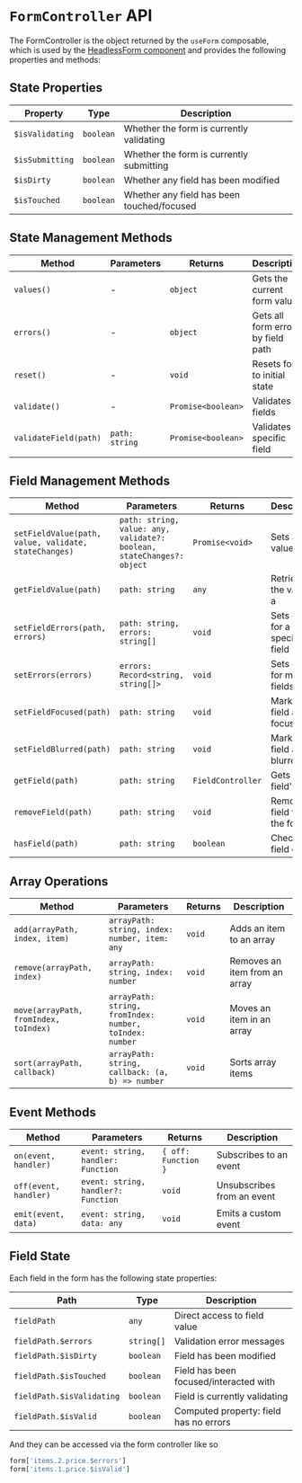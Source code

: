 # `FormController` API

<TabNav :items="[
{ label: 'Usage', link: '/base-components/enforma-form' },
{ label: 'API', link: '/base-components/enforma-form_api' },
{ label: 'FormController API', link: '/base-components/enforma-form-controller_api' },
]" />

The FormController is the object returned by the `useForm` composable, which is used by the [HeadlessForm component](/headless/form.md) and provides the following properties and methods:

## State Properties

| Property | Type | Description |
|----------|------|-------------|
| `$isValidating` | `boolean` | Whether the form is currently validating |
| `$isSubmitting` | `boolean` | Whether the form is currently submitting |
| `$isDirty` | `boolean` | Whether any field has been modified |
| `$isTouched` | `boolean` | Whether any field has been touched/focused |

## State Management Methods

| Method | Parameters | Returns | Description |
|--------|------------|---------|-------------|
| `values()` | - | `object` | Gets the current form values |
| `errors()` | - | `object` | Gets all form errors by field path |
| `reset()` | - | `void` | Resets form to initial state |
| `validate()` | - | `Promise<boolean>` | Validates all fields |
| `validateField(path)` | `path: string` | `Promise<boolean>` | Validates a specific field |

## Field Management Methods

| Method                                               | Parameters | Returns           | Description                          |
|------------------------------------------------------|------------|-------------------|--------------------------------------|
| `setFieldValue(path, value, validate, stateChanges)` | `path: string, value: any, validate?: boolean, stateChanges?: object` | `Promise<void>`   | Sets a field value                   |
| `getFieldValue(path)` | `path: string` | `any`             | Retrieves the value of a |
| `setFieldErrors(path, errors)`                       | `path: string, errors: string[]` | `void`            | Sets errors for a specific field     |
| `setErrors(errors)`                                  | `errors: Record<string, string[]>` | `void`            | Sets errors for multiple fields      |
| `setFieldFocused(path)`                              | `path: string` | `void`            | Marks a field as focused             |
| `setFieldBlurred(path)`                              | `path: string` | `void`            | Marks a field as blurred             |
| `getField(path)`                                     | `path: string` | `FieldController` | Gets a field's state                 |
| `removeField(path)`                                  | `path: string` | `void`            | Removes a field from the form        |
| `hasField(path)`                                     | `path: string` | `boolean`         | Checks if a field exists             |

## Array Operations

| Method | Parameters | Returns | Description |
|--------|------------|---------|-------------|
| `add(arrayPath, index, item)` | `arrayPath: string, index: number, item: any` | `void` | Adds an item to an array |
| `remove(arrayPath, index)` | `arrayPath: string, index: number` | `void` | Removes an item from an array |
| `move(arrayPath, fromIndex, toIndex)` | `arrayPath: string, fromIndex: number, toIndex: number` | `void` | Moves an item in an array |
| `sort(arrayPath, callback)` | `arrayPath: string, callback: (a, b) => number` | `void` | Sorts array items |

## Event Methods

| Method | Parameters | Returns | Description |
|--------|------------|---------|-------------|
| `on(event, handler)` | `event: string, handler: Function` | `{ off: Function }` | Subscribes to an event |
| `off(event, handler)` | `event: string, handler?: Function` | `void` | Unsubscribes from an event |
| `emit(event, data)` | `event: string, data: any` | `void` | Emits a custom event |

## Field State

Each field in the form has the following state properties:

| Path | Type | Description |
|------|------|-------------|
| `fieldPath` | `any` | Direct access to field value |
| `fieldPath.$errors` | `string[]` | Validation error messages |
| `fieldPath.$isDirty` | `boolean` | Field has been modified |
| `fieldPath.$isTouched` | `boolean` | Field has been focused/interacted with |
| `fieldPath.$isValidating` | `boolean` | Field is currently validating |
| `fieldPath.$isValid` | `boolean` | Computed property: field has no errors |

And they can be accessed via the form controller like so

```js
form['items.2.price.$errors']
form['items.1.price.$isValid']
```